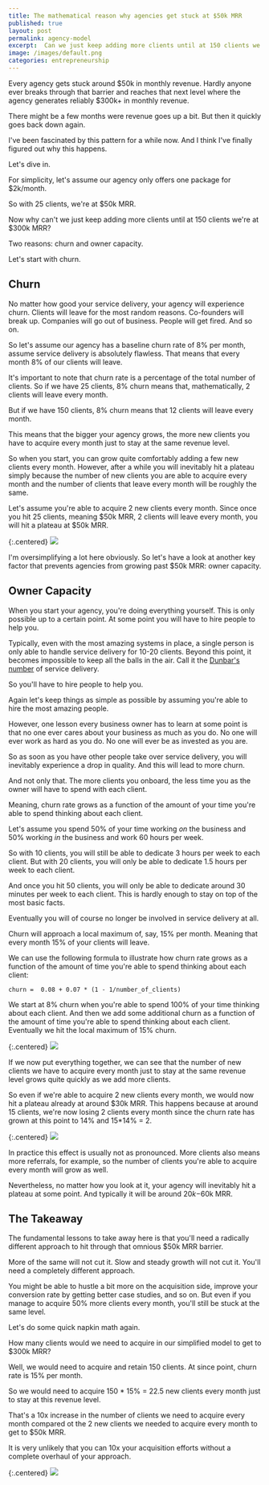 ```yaml
---
title: The mathematical reason why agencies get stuck at $50k MRR
published: true
layout: post
permalink: agency-model
excerpt:  Can we just keep adding more clients until at 150 clients we hit $300k MRR?
image: /images/default.png
categories: entrepreneurship
---
```


Every agency gets stuck around $50k in monthly revenue. Hardly anyone ever breaks through that barrier and reaches that next level where the agency generates reliably $300k+ in monthly revenue.

There might be a few months were revenue goes up a bit. But then it quickly goes back down again.

I've been fascinated by this pattern for a while now. And I think I've finally figured out why this happens.

Let's dive in.

For simplicity, let's assume our agency only offers one package for $2k/month.

So with 25 clients, we're at $50k MRR.

Now why can't we just keep adding more clients until at 150 clients we're at $300k MRR?

Two reasons: churn and owner capacity.

Let's start with churn.

## Churn

No matter how good your service delivery, your agency will experience churn. Clients will leave for the most random reasons. Co-founders will break up. Companies will go out of business. People will get fired. And so on.

So let's assume our agency has a baseline churn rate of 8% per month, assume service delivery is absolutely flawless. That means that every month 8% of our clients will leave.

It's important to note that churn rate is a percentage of the total number of clients. So if we have 25 clients, 8% churn means that, mathematically, 2 clients will leave every month.

But if we have 150 clients, 8% churn means that 12 clients will leave every month.

This means that the bigger your agency grows, the more new clients you have to acquire every month just to stay at the same revenue level.

So when you start, you can grow quite comfortably adding a few new clients every month. However, after a while you will inevitably hit a plateau simply because the number of new clients you are able to acquire every month and the number of clients that leave every month will be roughly the same.

Let's assume you're able to acquire 2 new clients every month. Since once you hit 25 clients, meaning $50k MRR, 2 clients will leave every month, you will hit a plateau at $50k MRR.

{:.centered}
![](/images/client_plateau.png)

I'm oversimplifying a lot here obviously. So let's have a look at another key factor that prevents agencies from growing past $50k MRR: owner capacity.

## Owner Capacity

When you start your agency, you're doing everything yourself. This is only possible up to a certain point. At some point you will have to hire people to help you.

Typically, even with the most amazing systems in place, a single person is only able to handle service delivery for 10-20 clients. Beyond this point, it becomes impossible to keep all the balls in the air. Call it the [Dunbar's number](https://en.wikipedia.org/wiki/Dunbar%27s_number) of service delivery.

So you'll have to hire people to help you.

Again let's keep things as simple as possible by assuming you're able to hire the most amazing people.

However, one lesson every business owner has to learn at some point is that no one ever cares about your business as much as you do. No one will ever work as hard as you do. No one will ever be as invested as you are.

So as soon as you have other people take over service delivery, you will inevitably experience a drop in quality. And this will lead to more churn.

And not only that. The more clients you onboard, the less time you as the owner will have to spend with each client. 

Meaning, churn rate grows as a function of the amount of your time you're able to spend thinking about each client.

Let's assume you spend 50% of your time working *on* the business and 50% working *in* the business and work 60 hours per week.

So with 10 clients, you will still be able to dedicate 3 hours per week to each client. But with 20 clients, you will only be able to dedicate 1.5 hours per week to each client. 

And once you hit 50 clients, you will only be able to dedicate around 30 minutes per week to each client. This is hardly enough to stay on top of the most basic facts.

Eventually you will of course no longer be involved in service delivery at all.

Churn will approach a local maximum of, say, 15% per month. Meaning that every month 15% of your clients will leave.

We can use the following formula to illustrate how churn rate grows as a function of the amount of time you're able to spend thinking about each client:

```
churn =  0.08 + 0.07 * (1 - 1/number_of_clients)
```

We start at 8% churn when you're able to spend 100% of your time thinking about each client. And then we add some additional churn as a function of the amount of time you're able to spend thinking about each client. Eventually we hit the local maximum of 15% churn.

{:.centered}
![](/images/churn_growth.png)

If we now put everything together, we can see that the number of new clients we have to acquire every month just to stay at the same revenue level grows quite quickly as we add more clients.

So even if we're able to acquire 2 new clients every month, we would now hit a plateau already at around $30k MRR. This happens because at around 15 clients, we're now losing 2 clients every month since the churn rate has grown at this point to 14% and 15*14% = 2.

{:.centered}
![](/images/increased_churn.png)

In practice this effect is usually not as pronounced. More clients also means more referrals, for example, so the number of clients you're able to acquire every month will grow as well.

Nevertheless, no matter how you look at it, your agency will inevitably hit a plateau at some point. And typically it will be around $20k-$60k MRR.

## The Takeaway

The fundamental lessons to take away here is that you'll need a radically different approach to hit through that omnious $50k MRR barrier.

More of the same will not cut it. Slow and steady growth will not cut it. You'll need a completely different approach.

You might be able to hustle a bit more on the acquisition side, improve your conversion rate by getting better case studies, and so on. But even if you manage to acquire 50% more clients every month, you'll still be stuck at the same level.

Let's do some quick napkin math again.

How many clients would we need to acquire in our simplified model to get to $300k MRR?

Well, we would need to acquire and retain 150 clients. At since point, churn rate is 15% per month. 

So we would need to acquire 150 * 15% = 22.5 new clients every month just to stay at this revenue level.

That's a 10x increase in the number of clients we need to acquire every month compared ot the 2 new clients we needed to acquire every month to get to $50k MRR.

It is very unlikely that you can 10x your acquisition efforts without a complete overhaul of your approach.

{:.centered}
![](/images/plateaus_comparision.png)